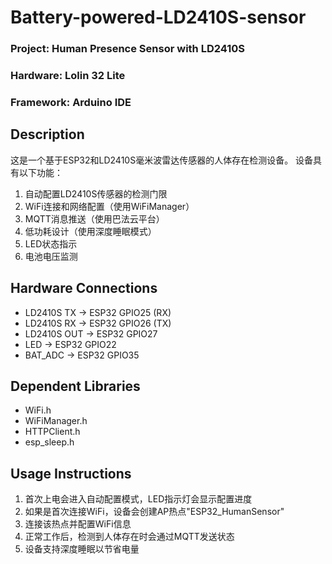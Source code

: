 # Battery-powered-LD2410S-sensor

###  Project: Human Presence Sensor with LD2410S

### Hardware: Lolin 32 Lite 

### Framework: Arduino IDE

## Description
这是一个基于ESP32和LD2410S毫米波雷达传感器的人体存在检测设备。
设备具有以下功能：
1. 自动配置LD2410S传感器的检测门限
2. WiFi连接和网络配置（使用WiFiManager）
3. MQTT消息推送（使用巴法云平台）
4. 低功耗设计（使用深度睡眠模式）
5. LED状态指示
6. 电池电压监测

## Hardware Connections
- LD2410S TX -> ESP32 GPIO25 (RX)
- LD2410S RX -> ESP32 GPIO26 (TX)
- LD2410S OUT -> ESP32 GPIO27
- LED -> ESP32 GPIO22
- BAT_ADC -> ESP32 GPIO35

## Dependent Libraries
- WiFi.h
- WiFiManager.h
- HTTPClient.h
- esp_sleep.h

## Usage Instructions
1. 首次上电会进入自动配置模式，LED指示灯会显示配置进度
2. 如果是首次连接WiFi，设备会创建AP热点"ESP32_HumanSensor"
3. 连接该热点并配置WiFi信息
4. 正常工作后，检测到人体存在时会通过MQTT发送状态
5. 设备支持深度睡眠以节省电量

